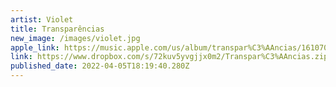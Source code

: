 ```yaml
---
artist: Violet
title: Transparências
new_image: /images/violet.jpg
apple_link: https://music.apple.com/us/album/transpar%C3%AAncias/1610704304
link: https://www.dropbox.com/s/72kuv5yvgjjx0m2/Transpar%C3%AAncias.zip?dl=1
published_date: 2022-04-05T18:19:40.280Z
---
```

